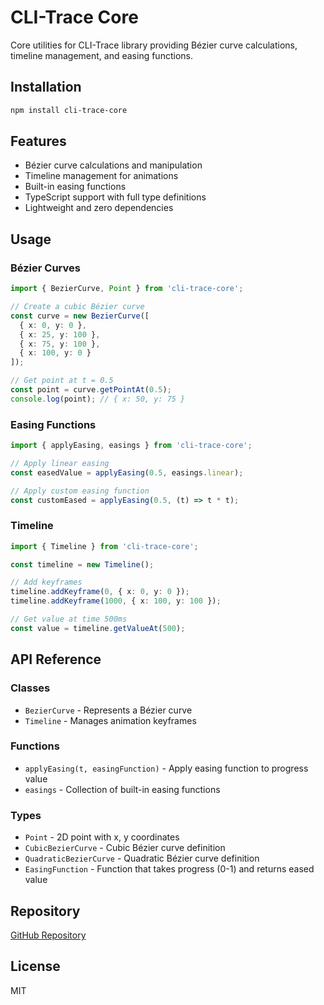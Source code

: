 # CLI-Trace Core

Core utilities for CLI-Trace library providing Bézier curve calculations, timeline management, and easing functions.

## Installation

```bash
npm install cli-trace-core
```

## Features

- Bézier curve calculations and manipulation
- Timeline management for animations
- Built-in easing functions
- TypeScript support with full type definitions
- Lightweight and zero dependencies

## Usage

### Bézier Curves

```typescript
import { BezierCurve, Point } from 'cli-trace-core';

// Create a cubic Bézier curve
const curve = new BezierCurve([
  { x: 0, y: 0 },
  { x: 25, y: 100 },
  { x: 75, y: 100 },
  { x: 100, y: 0 }
]);

// Get point at t = 0.5
const point = curve.getPointAt(0.5);
console.log(point); // { x: 50, y: 75 }
```

### Easing Functions

```typescript
import { applyEasing, easings } from 'cli-trace-core';

// Apply linear easing
const easedValue = applyEasing(0.5, easings.linear);

// Apply custom easing function
const customEased = applyEasing(0.5, (t) => t * t);
```

### Timeline

```typescript
import { Timeline } from 'cli-trace-core';

const timeline = new Timeline();

// Add keyframes
timeline.addKeyframe(0, { x: 0, y: 0 });
timeline.addKeyframe(1000, { x: 100, y: 100 });

// Get value at time 500ms
const value = timeline.getValueAt(500);
```

## API Reference

### Classes

- `BezierCurve` - Represents a Bézier curve
- `Timeline` - Manages animation keyframes

### Functions

- `applyEasing(t, easingFunction)` - Apply easing function to progress value
- `easings` - Collection of built-in easing functions

### Types

- `Point` - 2D point with x, y coordinates
- `CubicBezierCurve` - Cubic Bézier curve definition
- `QuadraticBezierCurve` - Quadratic Bézier curve definition
- `EasingFunction` - Function that takes progress (0-1) and returns eased value

## Repository

[GitHub Repository](https://github.com/sicmundu/cli-trace)

## License

MIT
